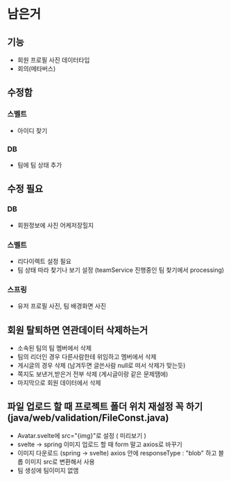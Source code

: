 # 남은거
## 기능
* 회원 프로필 사진 데이터타입
* 회의(메타버스)

## 수정함
### 스벨트
* 아이디 찾기
### DB
* 팀에 팀 상태 추가

## 수정 필요
### DB
* 회원정보에 사진 어케저장힐지
### 스벨트
* 리다이렉트 설정 필요
* 팀 상태 따라 찾기나 보기 설정 (teamService 진행중인 팀 찾기에서 processing)
### 스프링
* 유저 프로필 사진, 팀 배경화면 사진


## 회원 탈퇴하면 연관데이터 삭제하는거
* 소속된 팀의 팀 멤버에서 삭제
* 팀의 리더인 경우 다른사람한테 위임하고 멤버에서 삭제
* 게시글의 경우 삭제 (남겨두면 글쓴사람 null로 떠서 삭제가 맞는듯)
* 쪽지도 보낸거,받은거 전부 삭제 (게시글이랑 같은 문제땜에) 
* 마지막으로 회원 데이터에서 삭제

## 파일 업로드 할 때 프로젝트 폴더 위치 재설정 꼭 하기 (java/web/validation/FileConst.java)
* Avatar.svelte에 src="{img}"로 설정 ( 미리보기 )
* svelte -> spring 이미지 업로드 할 때 form 말고 axios로 바꾸기
* 이미지 다운로드 (spring -> svelte) axios 안에 responseType : "blob" 하고 블롭 이미지 src로 변환해서 사용
* 팀 생성에 팀이미지 없앰